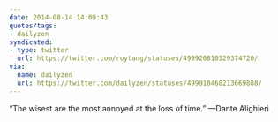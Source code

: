 ```yaml
---
date: 2014-08-14 14:09:43
quotes/tags:
- dailyzen
syndicated:
- type: twitter
  url: https://twitter.com/roytang/statuses/499920810329374720/
via:
  name: dailyzen
  url: https://twitter.com/dailyzen/statuses/499918468213669888/
---
```


“The wisest are the most annoyed at the loss of time.” —Dante Alighieri